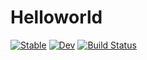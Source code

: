 # Helloworld

[![Stable](https://img.shields.io/badge/docs-stable-blue.svg)](https://nobuta05.github.io/Helloworld.jl/stable)
[![Dev](https://img.shields.io/badge/docs-dev-blue.svg)](https://nobuta05.github.io/Helloworld.jl/dev)
[![Build Status](https://travis-ci.com/nobuta05/Helloworld.jl.svg?branch=master)](https://travis-ci.com/nobuta05/Helloworld.jl)
